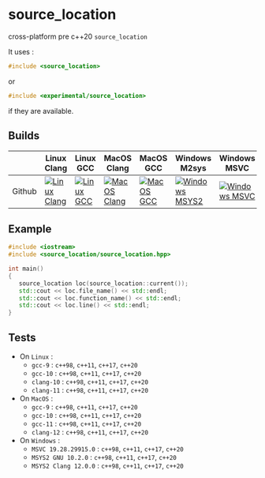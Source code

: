 # source_location
cross-platform pre c++20 `source_location`

It uses :
```cpp
#include <source_location>
```
or
``` cpp
#include <experimental/source_location>
```
if they are available.

[LC]: https://github.com/flagarde/source_location/actions/workflows/Linux-Clang.yml
[LCB]: https://github.com/flagarde/source_location/actions/workflows/Linux-Clang.yml/badge.svg

[LG]: https://github.com/flagarde/source_location/actions/workflows/Linux-GCC.yml
[LGB]: https://github.com/flagarde/source_location/actions/workflows/Linux-GCC.yml/badge.svg

[MC]: https://github.com/flagarde/source_location/actions/workflows/MacOS-Clang.yml
[MCB]: https://github.com/flagarde/source_location/actions/workflows/MacOS-Clang.yml/badge.svg

[MG]: https://github.com/flagarde/source_location/actions/workflows/MacOS-GCC.yml
[MGB]: https://github.com/flagarde/source_location/actions/workflows/MacOS-GCC.yml/badge.svg

[MS]: https://github.com/flagarde/source_location/actions/workflows/Windows-MSYS2.yml
[MSB]: https://github.com/flagarde/source_location/actions/workflows/Windows-MSYS2.yml/badge.svg

[MM]: https://github.com/flagarde/source_location/actions/workflows/Windows-MSVC.yml
[MMB]: https://github.com/flagarde/source_location/actions/workflows/Windows-MSVC.yml/badge.svg

## Builds
|        | Linux Clang | Linux GCC | MacOS Clang | MacOS GCC | Windows M2sys | Windows MSVC |
|--------|-------------|-----------|-------------|-----------|---------------|--------------|
| Github |[![Linux Clang][LCB]][LC]|[![Linux GCC][LGB]][LG]|[![MacOS Clang][MCB]][MC]|[![MacOS GCC][MGB]][MG]|[![Windows MSYS2][MSB]][MS]|[![Windows MSVC][MMB]][MM]|

## Example

```cpp
#include <iostream>
#include <source_location/source_location.hpp>

int main()
{
   source_location loc(source_location::current());
   std::cout << loc.file_name() << std::endl;
   std::cout << loc.function_name() << std::endl;
   std::cout << loc.line() << std::endl;
}
```
## Tests
 * On `Linux` :
    * `gcc-9` : `c++98`, `c++11`, `c++17`, `c++20`
    * `gcc-10` : `c++98`, `c++11`, `c++17`, `c++20`
    * `clang-10` : `c++98`, `c++11`, `c++17`, `c++20`
    * `clang-11` : `c++98`, `c++11`, `c++17`, `c++20`
  * On `MacOS` :
    * `gcc-9` : `c++98`, `c++11`, `c++17`, `c++20`
    * `gcc-10` : `c++98`, `c++11`, `c++17`, `c++20`
    * `gcc-11` : `c++98`, `c++11`, `c++17`, `c++20`
    * `clang-12` : `c++98`, `c++11`, `c++17`, `c++20`
  * On `Windows` :
    * `MSVC 19.28.29915.0` : `c++98`, `c++11`, `c++17`, `c++20`
    * `MSYS2 GNU 10.2.0` : `c++98`, `c++11`, `c++17`, `c++20`
    * `MSYS2 Clang 12.0.0` : `c++98`, `c++11`, `c++17`, `c++20`
